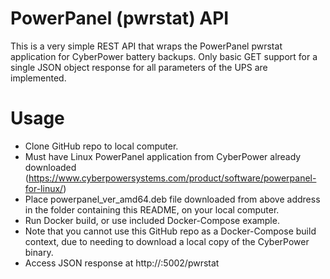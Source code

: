 # PowerPanel (pwrstat) API 

This is a very simple REST API that wraps the PowerPanel pwrstat application for CyberPower battery backups. Only basic GET support for a single JSON object response for all parameters of the UPS are implemented.

# Usage

  - Clone GitHub repo to local computer.
  - Must have Linux PowerPanel application from CyberPower already downloaded (https://www.cyberpowersystems.com/product/software/powerpanel-for-linux/)
  - Place powerpanel_ver_amd64.deb file downloaded from above address in the folder containing this README, on your local computer.
  - Run Docker build, or use included Docker-Compose example. 
  - Note that you cannot use this GitHub repo as a Docker-Compose build context, due to needing to download a local copy of the CyberPower binary.
  - Access JSON response at http://<docker host IP>:5002/pwrstat

